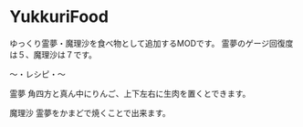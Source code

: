 # YukkuriFood

ゆっくり霊夢・魔理沙を食べ物として追加するMODです。
霊夢のゲージ回復度は５、魔理沙は７です。

～・レシピ・～

霊夢
角四方と真ん中にりんご、上下左右に生肉を置くとできます。

魔理沙
霊夢をかまどで焼くことで出来ます。
